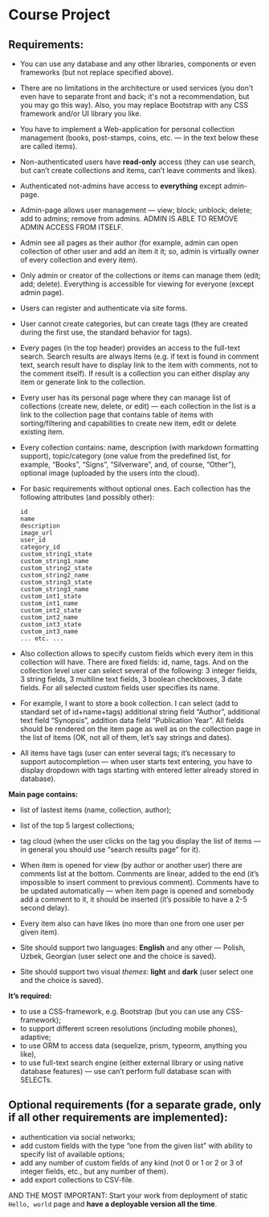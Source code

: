 # Course Project

## Requirements:

- You can use any database and any other libraries, components or even frameworks (but not replace specified above).

- There are no limitations in the architecture or used services (you don't even have to separate front and back; it's not a recommendation, but you may go this way). Also, you may replace Bootstrap with any CSS framework and/or UI library you like.

- You have to implement a Web-application for personal collection management (books, post-stamps, coins, etc. — in the text below these are called items).

- Non-authenticated users have **read-only** access (they can use search, but can’t create collections and items, can’t leave comments and likes).

- Authenticated not-admins have access to **everything** except admin-page.

- Admin-page allows user management — view; block; unblock; delete; add to admins; remove from admins. ADMIN IS ABLE TO REMOVE ADMIN ACCESS FROM ITSELF.

- Admin see all pages as their author (for example, admin can open collection of other user and add an item it it; so, admin is virtually owner of every collection and every item).

- Only admin or creator of the collections or items can manage them (edit; add; delete). Everything is accessible for viewing for everyone (except admin page).

- Users can register and authenticate via site forms.

- User cannot create categories, but can create tags (they are created during the first use, the standard behavior for tags).

- Every pages (in the top header) provides an access to the full-text search. Search results are always items (e.g. if text is found in comment text, search result have to display link to the item with comments, not to the comment itself). If result is a collection you can either display any item or generate link to the collection.

- Every user has its personal page where they can manage list of collections (create new, delete, or edit) — each collection in the list is a link to the collection page that contains table of items with sorting/filtering and capabilities to create new item, edit or delete existing item.

- Every collection contains: name, description (with markdown formatting support), topic/category (one value from the predefined list, for example, “Books”, “Signs”, “Silverware”, and, of course, “Other”), optional image (uploaded by the users into the cloud).

- For basic requirements without optional ones. Each collection has the following attributes (and possibly other):

  ```
  id
  name
  description
  image_url
  user_id
  category_id
  custom_string1_state
  custom_string1_name
  custom_string2_state
  custom_string2_name
  custom_string3_state
  custom_string3_name
  custom_int1_state
  custom_int1_name
  custom_int2_state
  custom_int2_name
  custom_int3_state
  custom_int3_name
  ... etc. ...
  ```

- Also collection allows to specify custom fields which every item in this collection will have. There are fixed fields: id, name, tags. And on the collection level user can select several of the following: 3 integer fields, 3 string fields, 3 multiline text fields, 3 boolean checkboxes, 3 date fields. For all selected custom fields user specifies its name.

- For example, I want to store a book collection. I can select (add to standard set of id+name+tags) additional string field “Author”, additional text field “Synopsis”, addition data field “Publication Year”. All fields should be rendered on the item page as well as on the collection page in the list of items (OK, not all of them, let’s say strings and dates).

- All items have tags (user can enter several tags; it’s necessary to support autocompletion — when user starts text entering, you have to display dropdown with tags starting with entered letter already stored in database).

**Main page contains:**

- list of lastest items (name, collection, author);
- list of the top 5 largest collections;
- tag cloud (when the user clicks on the tag you display the list of items — in general you should use “search results page” for it).

- When item is opened for view (by author or another user) there are comments list at the bottom. Comments are linear, added to the end (it’s impossible to insert comment to previous comment). Comments have to be updated automatically — when item page is opened and somebody add a comment to it, it should be inserted (it’s possible to have a 2-5 second delay).

- Every item also can have likes (no more than one from one user per given item).

- Site should support two languages: **English** and any other — Polish, Uzbek, Georgian (user select one and the choice is saved).

- Site should support two visual _themes_: **light** and **dark** (user select one and the choice is saved).

**It’s required:**

- to use a CSS-framework, e.g. Bootstrap (but you can use any CSS-framework);
- to support different screen resolutions (including mobile phones), adaptive;
- to use ORM to access data (sequelize, prism, typeorm, anything you like),
- to use full-text search engine (either external library or using native database features) — use can’t perform full database scan with SELECTs.

## Optional requirements (for a separate grade, only if all other requirements are implemented):

- authentication via social networks;
- add custom fields with the type “one from the given list” with ability to specify list of available options;
- add any number of custom fields of any kind (not 0 or 1 or 2 or 3 of integer fields, etc., but any number of them).
- add export collections to CSV-file.

AND THE MOST IMPORTANT: Start your work from deployment of static `Hello, world` page and **have a deployable version all the time**.
